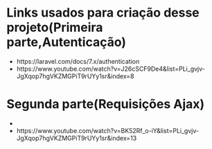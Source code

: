 <h1>Links usados para criação desse projeto(Primeira parte,Autenticação)</h1>

<ul>
    <li>https://laravel.com/docs/7.x/authentication</li>
    <li>https://www.youtube.com/watch?v=J26cSCF9De4&list=PLi_gvjv-JgXqop7hgVKZMGPiT9rUYy1sr&index=8</li>
</ul>

<h1>Segunda parte(Requisições Ajax)</h1>

<ul>
    <li></li>
    <li>https://www.youtube.com/watch?v=BK52Rf_o-iY&list=PLi_gvjv-JgXqop7hgVKZMGPiT9rUYy1sr&index=13</li>
</ul>
